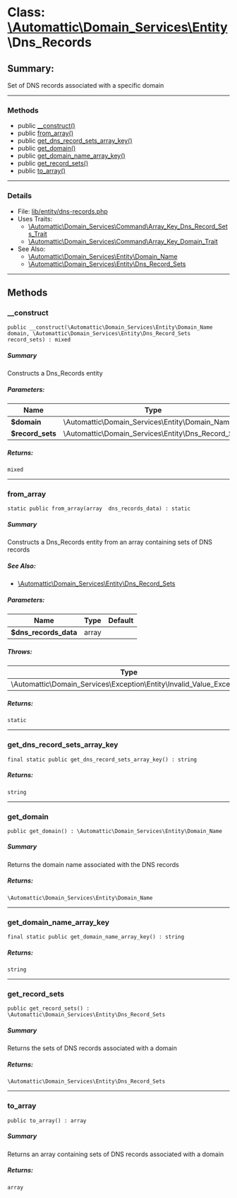 # Class: [\Automattic](../namespaces/automattic.md)[\Domain_Services](../namespaces/automattic-domain-services.md)[\Entity](../namespaces/automattic-domain-services-entity.md)\Dns_Records

## Summary:

Set of DNS records associated with a specific domain


---

### Methods

* public [__construct()](#method___construct)
* public [from_array()](#method_from_array)
* public [get_dns_record_sets_array_key()](#method_get_dns_record_sets_array_key)
* public [get_domain()](#method_get_domain)
* public [get_domain_name_array_key()](#method_get_domain_name_array_key)
* public [get_record_sets()](#method_get_record_sets)
* public [to_array()](#method_to_array)

---

### Details

* File: [lib/entity/dns-records.php](../../lib/entity/dns-records.php)
* Uses Traits:
  * [\Automattic\Domain_Services\Command\Array_Key_Dns_Record_Sets_Trait](../classes/Automattic-Domain-Services-Command-Array-Key-Dns-Record-Sets-Trait.md)
  * [\Automattic\Domain_Services\Command\Array_Key_Domain_Trait](../classes/Automattic-Domain-Services-Command-Array-Key-Domain-Trait.md)
* See Also:
  * [\Automattic\Domain_Services\Entity\Domain_Name](../classes/Automattic-Domain-Services-Entity-Domain-Name.md)
  * [\Automattic\Domain_Services\Entity\Dns_Record_Sets](../classes/Automattic-Domain-Services-Entity-Dns-Record-Sets.md)

---

## Methods

<a id="method___construct"></a>
### __construct

```
public __construct(\Automattic\Domain_Services\Entity\Domain_Name  domain, \Automattic\Domain_Services\Entity\Dns_Record_Sets  record_sets) : mixed
```

##### Summary

Constructs a Dns_Records entity

##### Parameters:

| Name | Type | Default |
|------|------|---------|
| **$domain** | \Automattic\Domain_Services\Entity\Domain_Name |  |
| **$record_sets** | \Automattic\Domain_Services\Entity\Dns_Record_Sets |  |

##### Returns:

```
mixed
```

---

<a id="method_from_array"></a>
### from_array

```
static public from_array(array  dns_records_data) : static
```

##### Summary

Constructs a Dns_Records entity from an array containing sets of DNS records

##### See Also:

 * [\Automattic\Domain_Services\Entity\Dns_Record_Sets](../classes/Automattic-Domain-Services-Entity-Dns-Record-Sets.md)

##### Parameters:

| Name | Type | Default |
|------|------|---------|
| **$dns_records_data** | array |  |

##### Throws:

| Type | Description |
|------|-------------|
| \Automattic\Domain_Services\Exception\Entity\Invalid_Value_Exception |  |

##### Returns:

```
static
```

---

<a id="method_get_dns_record_sets_array_key"></a>
### get_dns_record_sets_array_key

```
final static public get_dns_record_sets_array_key() : string
```

##### Returns:

```
string
```

---

<a id="method_get_domain"></a>
### get_domain

```
public get_domain() : \Automattic\Domain_Services\Entity\Domain_Name
```

##### Summary

Returns the domain name associated with the DNS records

##### Returns:

```
\Automattic\Domain_Services\Entity\Domain_Name
```

---

<a id="method_get_domain_name_array_key"></a>
### get_domain_name_array_key

```
final static public get_domain_name_array_key() : string
```

##### Returns:

```
string
```

---

<a id="method_get_record_sets"></a>
### get_record_sets

```
public get_record_sets() : \Automattic\Domain_Services\Entity\Dns_Record_Sets
```

##### Summary

Returns the sets of DNS records associated with a domain

##### Returns:

```
\Automattic\Domain_Services\Entity\Dns_Record_Sets
```

---

<a id="method_to_array"></a>
### to_array

```
public to_array() : array
```

##### Summary

Returns an array containing sets of DNS records associated with a domain

##### Returns:

```
array
```

